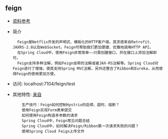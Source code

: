 ## feign
+ [资料参考](http://www.itmuch.com/spring-cloud/finchley-9/)
+ 简介
  ```text
    Feign是Netflix开发的声明式、模板化的HTTP客户端，其灵感来自Retrofit、JAXRS-2.0以及WebSocket。Feign可帮助我们更加便捷、优雅地调用HTTP API。
    在Spring Cloud中，使用Feign非常简单——只需创建接口，并在接口上添加注解即可。
    Feign支持多种注解，例如Feign自带的注解或者JAX-RS注解等。Spring Cloud对Feign进行了增强，使其支持Spring MVC注解，另外还整合了Ribbon和Eureka，从而使得Feign的使用更加方便。
  ```
+ 访问: localhost:7104/feign/test  

+ 其他特性: [来自](http://www.itmuch.com/spring-cloud/finchley-10/)
  ```text
      生产技巧：Feign如何控制Hystrix的启停、超时、熔断？
      使用Feign实现Form表单提交
      如何使用Feign构造多参数的请求
      Spring Cloud中，Feign常见问题总结
      Spring Cloud中，如何解决Feign/Ribbon第一次请求失败的问题？
      使用Spring Cloud Feign上传文件
  ```
  